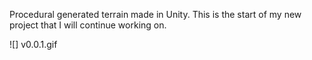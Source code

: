 Procedural generated terrain made in Unity. This is the start of my new project that I will continue working on.

![] v0.0.1.gif
